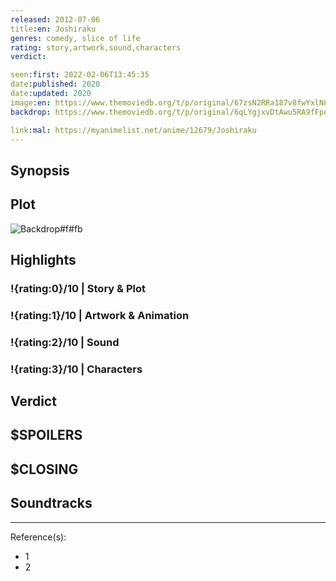 ```yaml
---
released: 2012-07-06
title:en: Joshiraku
genres: comedy, slice of life
rating: story,artwork,sound,characters
verdict:

seen:first: 2022-02-06T13:45:35
date:published: 2020
date:updated: 2020
image:en: https://www.themoviedb.org/t/p/original/67zsN2RRa187v8fwYxlN8c8T19X.jpg
backdrop: https://www.themoviedb.org/t/p/original/6qLYgjxvDtAwu5RA9fFpoyg23aX.jpg

link:mal: https://myanimelist.net/anime/12679/Joshiraku
---
```



## Synopsis

## Plot

![Backdrop#f#fb](https://www.themoviedb.org/t/p/original/6qLYgjxvDtAwu5RA9fFpoyg23aX.jpg "Source: TMDB")

## Highlights

### !{rating:0}/10 | Story & Plot

### !{rating:1}/10 | Artwork & Animation

### !{rating:2}/10 | Sound

### !{rating:3}/10 | Characters

## Verdict

## $SPOILERS

## $CLOSING

## Soundtracks

***
Reference(s):

- 1
- 2
